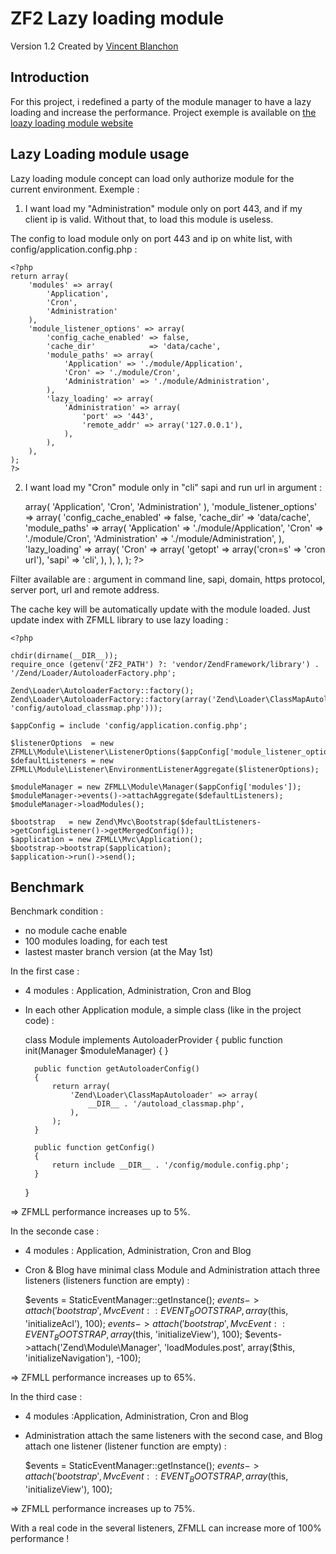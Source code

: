 ZF2 Lazy loading module
==============

Version 1.2 Created by [Vincent Blanchon](http://developpeur-zend-framework.fr/)

Introduction
------------

For this project, i redefined a party of the module manager to have a lazy loading and increase the performance.
Project exemple is available on [the loazy loading module website](http://lazy-loading.zend-framework-2.fr/)

Lazy Loading module usage
------------

Lazy loading module concept can load only authorize module for the current environment.
Exemple :

1) I want load my "Administration" module only on port 443, and if my client ip is valid.
Without that, to load this module is useless.

The config to load module only on port 443 and ip on white list, with config/application.config.php :

    <?php 
    return array(
        'modules' => array(
            'Application',
            'Cron',
            'Administration'
        ),
        'module_listener_options' => array( 
            'config_cache_enabled' => false,
            'cache_dir'            => 'data/cache',
            'module_paths' => array(
                'Application' => './module/Application',
                'Cron' => './module/Cron',
                'Administration' => './module/Administration',
            ),
            'lazy_loading' => array(
                'Administration' => array(
                    'port' => '443',
                    'remote_addr' => array('127.0.0.1'),
                ),
            ),
        ),
    );
    ?>

2) I want load my "Cron" module only in "cli" sapi and run url in argument :

    <?php 
    return array(
        'modules' => array(
            'Application',
            'Cron',
            'Administration'
        ),
        'module_listener_options' => array( 
            'config_cache_enabled' => false,
            'cache_dir'            => 'data/cache',
            'module_paths' => array(
                'Application' => './module/Application',
                'Cron' => './module/Cron',
                'Administration' => './module/Administration',
            ),
            'lazy_loading' => array(
                'Cron' => array(
                    'getopt' => array('cron=s' => 'cron url'),
                    'sapi' => 'cli',
                ),
            ),
        ),
    );
    ?>

Filter available are : argument in command line, sapi, domain, https protocol, server port, url and remote address.

The cache key will be automatically update with the module loaded.
Just update index with ZFMLL library to use lazy loading :

    <?php

    chdir(dirname(__DIR__));
    require_once (getenv('ZF2_PATH') ?: 'vendor/ZendFramework/library') . '/Zend/Loader/AutoloaderFactory.php';

    Zend\Loader\AutoloaderFactory::factory();
    Zend\Loader\AutoloaderFactory::factory(array('Zend\Loader\ClassMapAutoloader'=>array(include 'config/autoload_classmap.php')));

    $appConfig = include 'config/application.config.php';

    $listenerOptions  = new ZFMLL\Module\Listener\ListenerOptions($appConfig['module_listener_options']);
    $defaultListeners = new ZFMLL\Module\Listener\EnvironmentListenerAggregate($listenerOptions);

    $moduleManager = new ZFMLL\Module\Manager($appConfig['modules']);
    $moduleManager->events()->attachAggregate($defaultListeners);
    $moduleManager->loadModules();

    $bootstrap   = new Zend\Mvc\Bootstrap($defaultListeners->getConfigListener()->getMergedConfig());
    $application = new ZFMLL\Mvc\Application();
    $bootstrap->bootstrap($application);
    $application->run()->send();

Benchmark
------------

Benchmark condition :
- no module cache enable
- 100 modules loading, for each test
- lastest master branch version (at the May 1st)

In the first case :

- 4 modules : Application, Administration, Cron and Blog
- In each other Application module, a simple class (like in the project code) :

    class Module implements AutoloaderProvider
    {
        public function init(Manager $moduleManager)
        {
        }

        public function getAutoloaderConfig()
        {
            return array(
                'Zend\Loader\ClassMapAutoloader' => array(
                    __DIR__ . '/autoload_classmap.php',
                ),
            );
        }

        public function getConfig()
        {
            return include __DIR__ . '/config/module.config.php';
        }
    }

=> ZFMLL performance increases up to 5%.

In the seconde case :

- 4 modules : Application, Administration, Cron and Blog
- Cron & Blog have minimal class Module and Administration attach three listeners (listeners function are empty) :

    $events = StaticEventManager::getInstance();
    $events->attach('bootstrap', MvcEvent::EVENT_BOOTSTRAP, array($this, 'initializeAcl'), 100);
    $events->attach('bootstrap', MvcEvent::EVENT_BOOTSTRAP, array($this, 'initializeView'), 100);
    $events->attach('Zend\Module\Manager', 'loadModules.post', array($this, 'initializeNavigation'), -100);

=> ZFMLL performance increases up to 65%.

In the third case :

- 4 modules :Application, Administration, Cron and Blog
- Administration attach the same listeners with the second case, and Blog attach one listener (listener function are empty) :

    $events = StaticEventManager::getInstance();
    $events->attach('bootstrap', MvcEvent::EVENT_BOOTSTRAP, array($this, 'initializeView'), 100);

=> ZFMLL performance increases up to 75%.

With a real code in the several listeners, ZFMLL can increase more of 100% performance !